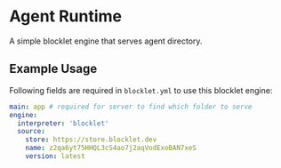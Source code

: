 # Agent Runtime

A simple blocklet engine that serves agent directory.

## Example Usage

Following fields are required in `blocklet.yml` to use this blocklet engine:

```yaml
main: app # required for server to find which folder to serve
engine:
  interpreter: 'blocklet'
  source:
    store: https://store.blocklet.dev
    name: z2qa6yt75HHQL3cS4ao7j2aqVodExoBAN7xeS
    version: latest
```